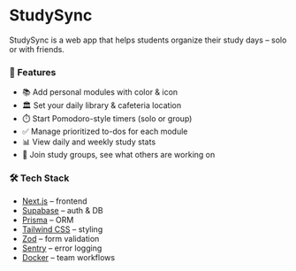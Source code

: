 # StudySync

StudySync is a web app that helps students organize their study days – solo or with friends.

### 🧠 Features

- 📚 Add personal modules with color & icon
- 🏛️ Set your daily library & cafeteria location
- ⏱️ Start Pomodoro-style timers (solo or group)
- ✅ Manage prioritized to-dos for each module
- 📊 View daily and weekly study stats
- 👥 Join study groups, see what others are working on

### 🛠️ Tech Stack

- [Next.js](https://nextjs.org/) – frontend
- [Supabase](https://supabase.com/) – auth & DB
- [Prisma](https://www.prisma.io/) – ORM
- [Tailwind CSS](https://tailwindcss.com/) – styling
- [Zod](https://zod.dev/) – form validation
- [Sentry](https://sentry.io/) – error logging
- [Docker](https://www.docker.com/) – team workflows
